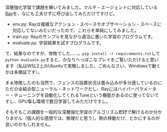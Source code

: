深層強化学習で課題を解いてみました。マルチ・エージェントに対応している[Ray](https://docs.ray.io/en/latest/rllib/index.html)を、なにも工夫せずに呼び出してみただけですけど。

* env.py: Rayは複雑なアクション・スペースやオブザベーション・スペースに対応してないみたいだったので、これらを単純にしてみました。
* train.py: Rayのサンプルを見ながら適当に書いた学習のプログラムです。
* evaluate.py: 学習結果を試すプログラムです。

で、結果なのですが、惨敗でした……。`pip install -r requirements.txt`して`python evaluate.py`すると、かなりへっぽこなプレイをご覧いただけると思います（私はWSL2上のUbuntuで実験しました。ごめんなさい、Windowsで動くかは未検証です）。

まぁ惨敗したのも当然で、フェンスの設置状況は畳み込みが多分適しているのにただの全結合型ニューラル・ネットワークだし、Rayにはハイパーパラメーター・チューニングを自動化してくれるTuneという機能があるのに使ってないですし、GPU**なし**環境で数日学習してみただけですし。

そもそもこの課題を一般的な深層強化学習のアルゴリズム**だけ**で解けるのか分かりません（個人的な感想では、無理だと思う）。駒の移動だけ、とかにするのが良いのかもしれません。
